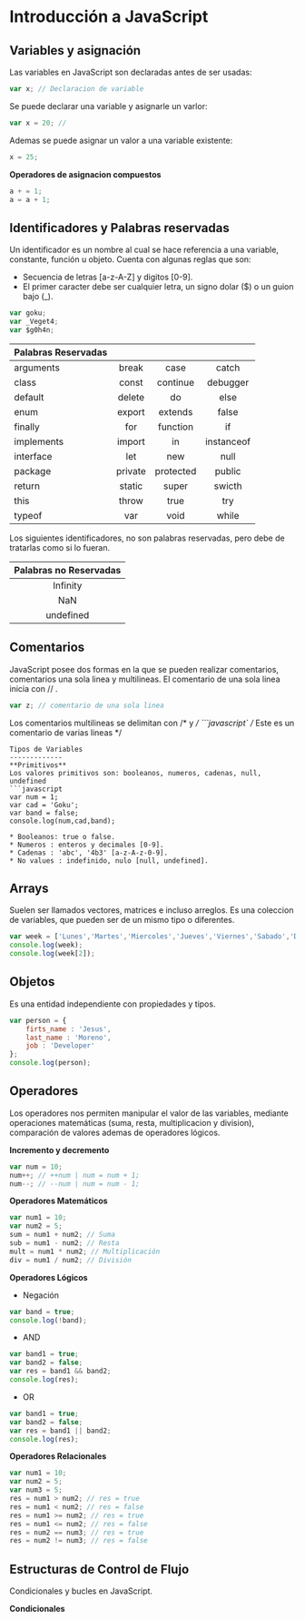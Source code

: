 

Introducción a JavaScript
===================

Variables y asignación
-------------
Las variables en JavaScript son declaradas antes de ser usadas:
```javascript
var x; // Declaracion de variable
```
Se puede declarar una variable y asignarle un varlor:
```javascript
var x = 20; //
```
Ademas se puede asignar un valor a una variable existente:
```javascript
x = 25;
```
**Operadores de asignacion compuestos**
```javascript
a + = 1;
a = a + 1;
```
Identificadores y Palabras reservadas
-------------
Un identificador es un nombre al cual se hace referencia a una variable, constante, función u objeto. Cuenta con algunas reglas que son: 

 - Secuencia de letras [a-z-A-Z] y digitos [0-9].
 - El primer caracter debe ser cualquier letra, un signo dolar ($) o un guion bajo (_).
```javascript
var goku;
var _Veget4;
var $g0h4n;
```

|Palabras Reservadas  |       |       |     |
| ------------------ |:------:|:-----:| :---:|
| arguments | break  | case | catch |
| class| const| continue| debugger |
| default| delete| do | else|
| enum| export|extends |false |
| finally| for| function | if|
| implements| import|in |instanceof |
| interface| let| new |null |
| package| private|protected |public |
| return | static|super |swicth |
| this| throw|true |try |
| typeof| var|void |while |

Los siguientes identificadores, no son palabras reservadas, pero debe de tratarlas como si lo fueran.

|  Palabras no Reservadas |
| :---------: |
| Infinity  |
| NaN       |
|undefined  |

Comentarios
-------------
JavaScript posee dos formas en la que se pueden realizar comentarios, comentarios una sola linea y multilineas.
El comentario de una sola linea inicia con // .
```javascript
var z; // comentario de una sola linea
```
Los comentarios multilineas se delimitan con /* y */
```javascript`
/* Este es 
	un comentario de 
	varias lineas 
*/
```
Tipos de Variables
-------------
**Primitivos**
Los valores primitivos son: booleanos, numeros, cadenas, null, undefined
```javascript
var num = 1;
var cad = 'Goku';
var band = false;
console.log(num,cad,band);
```
	* Booleanos: true o false.
	* Numeros : enteros y decimales [0-9].
    * Cadenas : 'abc', '4b3' [a-z-A-z-0-9].
    * No values : indefinido, nulo [null, undefined].

Arrays
-------------
Suelen ser llamados vectores, matrices e incluso arreglos. 
Es una coleccion de variables, que pueden ser de un mismo tipo o diferentes.
```javascript
var week = ['Lunes','Martes','Miercoles','Jueves','Viernes','Sabado','Domingo'];
console.log(week);
console.log(week[2]);
```

Objetos
-------------
Es una entidad independiente con propiedades y tipos.

```javascript
var person = {
	firts_name : 'Jesus',
    last_name : 'Moreno',
    job : 'Developer'
};
console.log(person);
```
Operadores
-------------
Los operadores nos permiten manipular el valor de las variables, mediante operaciones matemáticas (suma, resta, multiplicacion y division), comparación de valores ademas de operadores lógicos.

**Incremento y decremento**

```javascript
var num = 10;
num++; // ++num | num = num + 1;
num--; // --num | num = num - 1;
```
**Operadores Matemáticos**

```javascript
var num1 = 10;
var num2 = 5;
sum = num1 + num2; // Suma
sub = num1 - num2; // Resta
mult = num1 * num2; // Multiplicación
div = num1 / num2; // División
```
**Operadores Lógicos**

* Negación

```javascript
var band = true;
console.log(!band);
```

* AND

```javascript
var band1 = true;
var band2 = false;
var res = band1 && band2;
console.log(res);
```

* OR

```javascript
var band1 = true;
var band2 = false;
var res = band1 || band2;
console.log(res);
```

**Operadores Relacionales**

```javascript
var num1 = 10;
var num2 = 5;
var num3 = 5;
res = num1 > num2; // res = true
res = num1 < num2; // res = false
res = num1 >= num2; // res = true
res = num1 <= num2; // res = false
res = num2 == num3; // res = true
res = num2 != num3; // res = false
```

Estructuras de Control de Flujo
-------------
Condicionales y bucles en JavaScript.

**Condicionales**
